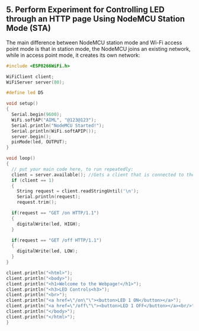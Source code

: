 ## 5. Perform Experiment for Controlling LED through an HTTP page Using NodeMCU Station Mode (STA)

The main difference between NodeMCU station mode and Wi-Fi access point mode is that in station mode, the NodeMCU joins an existing network, while in access point mode, it creates its own network:

```ino
#include <ESP8266WiFi.h>

WiFiClient client;
WiFiServer server(80);

#define led D5

void setup()
{
  Serial.begin(9600);
  WiFi.softAP("AIML", "@123@123");
  Serial.println("NodeMCU Started!");
  Serial.println(WiFi.softAPIP());
  server.begin();
  pinMode(led, OUTPUT);
}

void loop()
{
  // put your main code here, to run repeatedly:
  client = server.available(); //Gets a client that is connected to the server and has data for reading.
  if (client == 1)
  {
    String request = client.readStringUntil('\n');
    Serial.println(request);
    request.trim();

  if(request == "GET /on HTTP/1.1")
  {
    digitalWrite(led, HIGH);
  }

  if(request == "GET /off HTTP/1.1")
  {
    digitalWrite(led, LOW);
  }
}

client.println("<html>");
client.println("<body>");
client.println("<h1>Welcome to the Webpage!</h1>");
client.println("<h3>LED Controls<h3>");
client.println("<br>");
client.println("<a href=\"/on\"\"><button>LED 1 ON</button></a>");
client.println("<a href=\"/off\"\"><button>LED 1 OFF</button></a><br/>");
client.println("</body>");
client.println("</html>");
}

```
